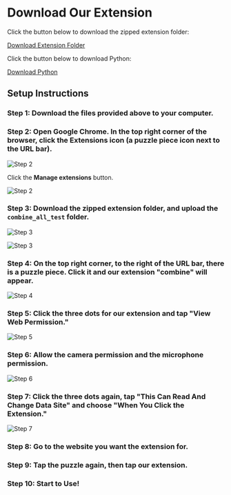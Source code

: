 # Download Our Extension

Click the button below to download the zipped extension folder:

[Download Extension Folder](https://drive.google.com/file/d/15StMp5-P02C6nGWK9EkOBfEI2ufOH93r/view?usp=sharing)

Click the button below to download Python:

[Download Python](https://www.python.org/downloads/)

## Setup Instructions

### Step 1: Download the files provided above to your computer.

### Step 2: Open Google Chrome. In the top right corner of the browser, click the **Extensions** icon (a puzzle piece icon next to the URL bar).

![Step 2](step2_1.png)

Click the **Manage extensions** button.

![Step 2](step2_2.png)

### Step 3: Download the zipped extension folder, and upload the `combine_all_test` folder.

![Step 3](step3.png)

![Step 3](step3_2.png)

### Step 4: On the top right corner, to the right of the URL bar, there is a puzzle piece. Click it and our extension "combine" will appear.

![Step 4](step4.png)

### Step 5: Click the three dots for our extension and tap "View Web Permission."

![Step 5](step5.png)

### Step 6: Allow the camera permission and the microphone permission.

![Step 6](step6.png)

### Step 7: Click the three dots again, tap "This Can Read And Change Data Site" and choose "When You Click the Extension."

![Step 7](step7.png)

### Step 8: Go to the website you want the extension for.

### Step 9: Tap the puzzle again, then tap our extension.

### Step 10: Start to Use!
